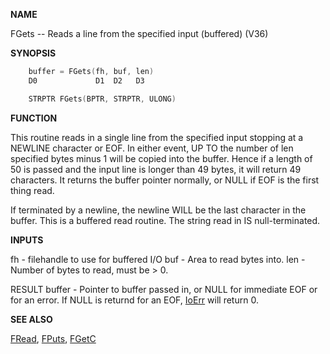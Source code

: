 
**NAME**

FGets -- Reads a line from the specified input (buffered) (V36)

**SYNOPSIS**

```c
    buffer = FGets(fh, buf, len)
    D0             D1  D2   D3

    STRPTR FGets(BPTR, STRPTR, ULONG)

```
**FUNCTION**

This routine reads in a single line from the specified input stopping
at a NEWLINE character or EOF.  In either event, UP TO the number of
len specified bytes minus 1 will be copied into the buffer.  Hence if
a length of 50 is passed and the input line is longer than 49 bytes,
it will return 49 characters.  It returns the buffer pointer normally,
or NULL if EOF is the first thing read.

If terminated by a newline, the newline WILL be the last character in
the buffer.  This is a buffered read routine.  The string read in IS
null-terminated.

**INPUTS**

fh  - filehandle to use for buffered I/O
buf - Area to read bytes into.
len - Number of bytes to read, must be &#062; 0.

RESULT
buffer - Pointer to buffer passed in, or NULL for immediate EOF or for
an error.  If NULL is returnd for an EOF, [IoErr](IoErr) will return
0.

**SEE ALSO**

[FRead](FRead), [FPuts](FPuts), [FGetC](FGetC)
